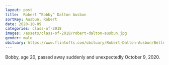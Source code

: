 ```yaml
---
layout: post
title:  Robert “Bobby” Dalton Ausbun
sortKey: Ausbun, Robert
date: 2020-10-09
categories: class-of-2018
images: /assets/class-of-2018/robert-dalton-ausbun.jpg
gender: male
obituary: https://www.flintofts.com/obituary/Robert-Dalton-Ausbun/Bellevue-WA/1879904
---
```

Bobby, age 20, passed away suddenly and unexpectedly October 9, 2020.
